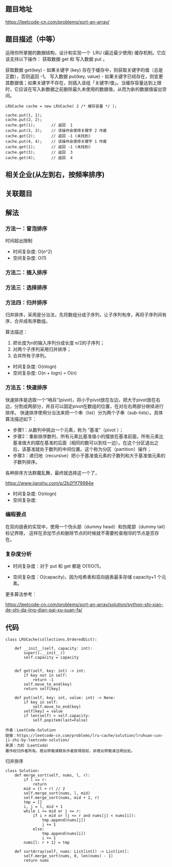 ## 题目地址
<https://leetcode-cn.com/problems/sort-an-array/>

## 题目描述（中等）

运用你所掌握的数据结构，设计和实现一个  LRU (最近最少使用) 缓存机制。它应该支持以下操作： 获取数据 get 和 写入数据 put 。

获取数据 get(key) - 如果关键字 (key) 存在于缓存中，则获取关键字的值（总是正数），否则返回 -1。
写入数据 put(key, value) - 如果关键字已经存在，则变更其数据值；如果关键字不存在，则插入该组「关键字/值」。当缓存容量达到上限时，它应该在写入新数据之前删除最久未使用的数据值，从而为新的数据值留出空间。

```
LRUCache cache = new LRUCache( 2 /* 缓存容量 */ );

cache.put(1, 1);
cache.put(2, 2);
cache.get(1);       // 返回  1
cache.put(3, 3);    // 该操作会使得关键字 2 作废
cache.get(2);       // 返回 -1 (未找到)
cache.put(4, 4);    // 该操作会使得关键字 1 作废
cache.get(1);       // 返回 -1 (未找到)
cache.get(3);       // 返回  3
cache.get(4);       // 返回  4

```

## 相关企业(从左到右，按频率排序)

## 关联题目

## 解法
### 方法一：冒泡排序
时间超出限制
* 时间复杂度: O(n^2)
* 空间复杂度: O(1)



### 方法二：插入排序

### 方法三：选择排序

### 方法四：归并排序

归并排序，采用是分治法，先将数组分成子序列，让子序列有序，再将子序列间有序，合并成有序数组。

算法描述：

1. 把长度为n的输入序列分成长度 n/2的子序列；
2. 对两个子序列采用归并排序；
3. 合并所有子序列。


* 时间复杂度: O(nlogn)
* 空间复杂度: O(n + logn) = O(n)


### 方法五：快速排序

快速排序是选取一个“哨兵”(pivot)，将小于pivot放在左边，把大于pivot放在右边，分割成两部分，并且可以固定pivot在数组的位置，在对左右两部分继续进行排序。
快速排序使用分治法来把一个串（list）分为两个子串（sub-lists）。具体算法描述如下：

* 步骤1：从数列中挑出一个元素，称为 “基准”（pivot ）；
* 步骤2：重新排序数列，所有元素比基准值小的摆放在基准前面，所有元素比基准值大的摆在基准的后面（相同的数可以到任一边）。在这个分区退出之后，该基准就处于数列的中间位置。这个称为分区（partition）操作；
* 步骤3：递归地（recursive）把小于基准值元素的子数列和大于基准值元素的子数列排序。

各种排序方法群魔乱舞，最终就选择这一个了，

<https://www.jianshu.com/p/2b2f1f79984e>

* 时间复杂度: O(nlogn)
* 空间复杂度: 


### 编程要点
在双向链表的实现中，使用一个伪头部（dummy head）和伪尾部（dummy tail）标记界限，
这样在添加节点和删除节点的时候就不需要检查相邻的节点是否存在。


### 复杂度分析
* 时间复杂度：对于 put 和 get 都是 O(1)O(1)。

* 空间复杂度：O(capacity)，因为哈希表和双向链表最多存储 capacity+1 个元素。


更多算法参考：

https://leetcode-cn.com/problems/sort-an-array/solution/python-shi-xian-de-shi-da-jing-dian-pai-xu-suan-fa/
## 代码

```
class LRUCache(collections.OrderedDict):

    def __init__(self, capacity: int):
        super().__init__()
        self.capacity = capacity


    def get(self, key: int) -> int:
        if key not in self:
            return -1
        self.move_to_end(key)
        return self[key]

    def put(self, key: int, value: int) -> None:
        if key in self:
            self.move_to_end(key)
        self[key] = value
        if len(self) > self.capacity:
            self.popitem(last=False)

作者：LeetCode-Solution
链接：https://leetcode-cn.com/problems/lru-cache/solution/lruhuan-cun-ji-zhi-by-leetcode-solution/
来源：力扣（LeetCode）
著作权归作者所有。商业转载请联系作者获得授权，非商业转载请注明出处。
```

归并排序
```
class Solution:
    def merge_sort(self, nums, l, r):
        if l == r:
            return
        mid = (l + r) // 2
        self.merge_sort(nums, l, mid)
        self.merge_sort(nums, mid + 1, r)
        tmp = []
        i, j = l, mid + 1
        while i <= mid or j <= r:
            if i > mid or (j <= r and nums[j] < nums[i]):
                tmp.append(nums[j])
                j += 1
            else:
                tmp.append(nums[i])
                i += 1
        nums[l: r + 1] = tmp

    def sortArray(self, nums: List[int]) -> List[int]:
        self.merge_sort(nums, 0, len(nums) - 1)
        return nums

```